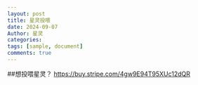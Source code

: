 ```yaml
---
layout: post
title: 星灵投喂
date: 2024-09-07
Author: 星灵
categories: 
tags: [sample, document]
comments: true
--- 
```

##想投喂星灵？
https://buy.stripe.com/4gw9E94T95XUc12dQR

